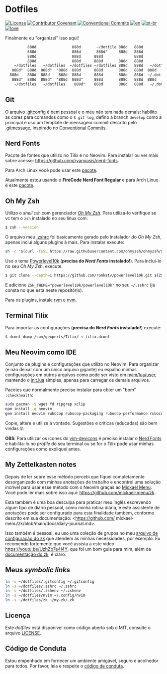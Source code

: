 # Dotfiles

[![License](https://img.shields.io/badge/License-MIT-lightgray)](/LICENSE)
[![Contributor Covenant](https://img.shields.io/badge/Contributor%20Covenant-2.0-lightblue)](/code_of_conduct.pt-br.md)
[![Conventional Commits](https://img.shields.io/badge/Conventional%20Commits-1.0.0-yellow.svg)](https://conventionalcommits.org)
[![en](https://img.shields.io/badge/lang-en-red.svg)](/README.md)
[![pt-br](https://img.shields.io/badge/lang-pt--br-green.svg)](/README.pt-br.md)
[![love](https://img.shields.io/badge/Build%20With-%F0%9F%96%A4-lightgreen)](https://callmarx.github.io)

Finalmente eu "organizei" isso aqui!

```txt
          888d                888d       ~/dotfile 888d   888d
          888d                888d       888d"     888d   888d
          888d                888d      888d              888d
          888d                888d      888d       888d   888d
    ~/dotfiles   ~/dotfiles  ~/dotfiles ~/dotfiles 888d   888d   ~/dotfiles   ~/dotfiles
   888d"  888d  888d"  "888d  888d      888d       888d   888d  888d   888d   888d
  888d    888d  888d    888d  888d      888d       888d   888d  ~/.dotfiles   ~/dotfiles
   888d"  888d  888d"  "888d  888d"     888d       888d   888d  888d                888d
    ~/dotfiles   ~/dotfiles    888d"    888d       888d   888d   ~/.dotfiles  ~/dotfiles
```

## Git
O arquivo [.gitconfig](./.gitconfig) é bem pessoal e o meu não tem nada demais: habilito as cores
para comandos como o `$ git log`, defino a branch `develop` como a principal e uso um template de
mensagem commit descrito pelo [.gitmessage](./.gitmessage), inspirado no
[Conventional Commits](https://www.conventionalcommits.org/en/v1.0.0/).

## Nerd Fonts
Pacote de fontes que utilizo no Tilix e no Neovim. Para instalar ou ver mais sobre acesse:
<https://github.com/ryanoasis/nerd-fonts>.

Para Arch Linux você pode usar este [pacote](https://aur.archlinux.org/packages/nerd-fonts-complete).

Atualmente estou usando o **FireCode Nerd Font Regular** e para Arch Linux é este
[pacote](https://archlinux.org/packages/community/any/ttf-firacode-nerd/).

## Oh My Zsh
Utilizo o *shell* `zsh` com gerenciador [*Oh My Zsh*](https://github.com/ohmyzsh/ohmyzsh). Para
utiliza-lo verifique se vc tem o `zsh` instalado no seu linux com:
```bash
$ zsh --version
```

O arquivo meu [.zshrc](./.zshrc) foi basicamente gerado pelo instalador do *Oh My Zsh*, apenas
incluí alguns plugins à mais. Para instalar execute:
```bash
sh -c "$(curl -fsSL https://raw.githubusercontent.com/ohmyzsh/ohmyzsh/master/tools/install.sh)"
```

Uso o tema [Powerlevel10k](https://github.com/romkatv/powerlevel10k#oh-my-zsh) (**precisa do *Nerd
Fonts* instalado!**). Para incluí-lo no seu *Oh My Zsh*, execute:
```bash
$ git clone --depth=1 https://github.com/romkatv/powerlevel10k.git ${ZSH_CUSTOM:-$HOME/.oh-my-zsh/custom}/themes/powerlevel10k
```
E adicione `ZSH_THEME="powerlevel10k/powerlevel10k"` no seu `~/.zshrc` (já consta no que esta neste
repositório).

Para os plugins, instale [rvm](https://rvm.io/) e
[nvm](https://github.com/nvm-sh/nvm#installing-and-updating).

## Terminal Tilix
Para importar as configurações (**precisa do *Nerd Fonts* instalado!**) execute:
```bash
$ dconf dump /com/gexperts/Tilix/ < tilix.dconf
```

## Meu Neovim como IDE
Conjunto de plugins e configurações que utilizo no Neovim. Para organizar (e não deixar com um
único arquivo gigante) eu espalho minhas configurações em outros arquivos como pode ser visto em
[nvim/lua/user](./nvim/lua/user), mantendo o [init.lua](./nvim/init.lua) simples, apenas para
carregar os demais arquivos.

Pacotes que normalmente preciso instalar para obter um "bom" `:checkhealth`:
```sh
sudo pacman -S wget fd ripgrep xclip
npm install -g neovim
gem install neovim rubocop rubocop-packaging rubocop-performance rubocop-rails rubocop-rspec
```

Copie, altere e utilize á vontade. Sugestões e criticas (educadas) são bem vindas 🤓.

**OBS**: Para utilizar os ícones do [vim-devicons](https://github.com/ryanoasis/vim-devicons) é
preciso instalar o [Nerd Fonts](https://www.nerdfonts.com) e habilita-lo no *profile* do seu
terminal ou se for o Tilix pode usar minhas configurações como expliquei antes.

## My Zettelkasten notes
Depois de ler sobre esse método percebi que fiquei completamente desorganizado com minhas anotações
de trabalho e encontrei uma solução incrível para usar esse método com o Neovim graças ao
[Mickaël Menu](https://github.com/mickael-menu). Você pode ler mais sobre isso aqui:
<https://github.com/mickael-menu/zk>.

Esta também é uma boa desculpa para praticar meu inglês escrevendo algum tipo de diário pessoal,
como minha rotina diária, e este assistente de anotações pode ser configurado para esta finalidade
também, conforme descrito em sua documentação:
<https://github.com/ mickael-menu/zk/blob/main/docs/daily-journal.md>.

Isso também é pessoal, eu uso uma coleção de grupos no meu
[arquivo de configuração do zk](./zk/config.toml) que atendem às minhas necessidades, por exemplo.
Eu recomendo fortemente que você assista a este vídeo <https://youtu.be/UzhZb7e4l4Y>, que foi um
bom guia para mim, além da
[documentação do zk](https://github.com/mickael-menu/zk/blob/main/docs/getting-started.md), é claro.

## Meus *symbolic links*

```sh
ln -s ~/dotfiles/.gitconfig ~/.gitconfig
ln -s ~/dotfiles/.zshrc ~/.zshrc
ln -s ~/dotfiles/.zshenv ~/.zshenv
ln -s ~/dotfiles/nvim ~/.config/nvim
ln -s ~/dotfiles/zk ~/my-zk/.zk
```

## Licença
Este *dotfiles* está disponível como código aberto sob o MIT, consulte o arquivo [LICENSE](/LICENSE).

## Código de Conduta
Estou empenhado em fornecer um ambiente amigável, seguro e acolhedor para todos. Por favor, leia e
respeite o [código de conduta](/code_of_conduct.pt-br.md).
